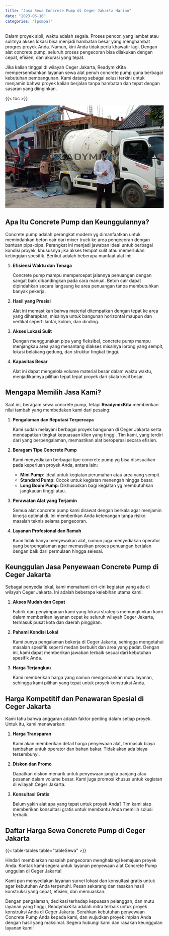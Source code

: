 ```yaml
---
title: "Jasa Sewa Concrete Pump di Ceger Jakarta Harian"
date: "2023-06-16"
categories: "[pompa]"
---
```


Dalam proyek sipil, waktu adalah segala. Proses pencor,  yang lambat atau sulitnya akses lokasi bisa menjadi hambatan besar yang menghambat progres proyek Anda. Namun, kini Anda tidak perlu khawatir lagi. Dengan alat concrete pump, seluruh proses pengecoran bisa dilakukan dengan cepat, efisien, dan akurasi yang tepat.

Jika kalian tinggal di wilayah Ceger Jakarta, ReadymixKita mempersembahkan layanan sewa alat penuh concrete pump guna berbagai kebutuhan pembangunan. Kami datang sebagai solusi terkini untuk menjamin bahwa proyek kalian berjalan tanpa hambatan dan tepat dengan sasaran yang diinginkan.

{{< toc >}}

![Jasa Sewa Concrete Pump di Ceger Jakarta Harian](/images/pompa/sewa-pompa-22.jpg)

## Apa Itu Concrete Pump dan Keunggulannya?

Concrete pump adalah perangkat modern yg dimanfaatkan untuk memindahkan beton cair dari mixer truck ke area pengecoran dengan bantuan pipa-pipa. Perangkat ini menjadi jawaban ideal untuk berbagai kondisi proyek, khususnya jika akses tempat sulit atau memerlukan ketinggian spesifik. Berikut adalah beberapa manfaat alat ini:

1. **Efisiensi Waktu dan Tenaga**

   Concrete pump mampu mempercepat jalannya penuangan dengan sangat baik dibandingkan pada cara manual. Beton cair dapat dipindahkan secara langsung ke area penuangan tanpa membutuhkan banyak pekerja.

2. **Hasil yang Presisi**

   Alat ini memastikan bahwa material ditempatkan dengan tepat ke area yang diharapkan, misalnya untuk bangunan horizontal maupun dan vertikal seperti lantai, kolom, dan dinding.

3. **Akses Lokasi Sulit**

   Dengan menggunakan pipa yang fleksibel, concrete pump mampu menjangkau area yang menantang diakses misalnya lorong yang sempit, lokasi belakang gedung, dan struktur tingkat tinggi.

4. **Kapasitas Besar**

   Alat ini dapat mengelola volume material besar dalam waktu waktu, menjadikannya pilihan tepat tepat proyek dari skala kecil besar.

## Mengapa Memilih Jasa Kami?

Saat ini, beragam sewa concrete pump, tetapi **ReadymixKita** memberikan nilai tambah yang membedakan kami dari pesaing:

1. **Pengalaman dan Reputasi Terpercaya**

   Kami sudah melayani berbagai proyek bangunan di Ceger Jakarta serta mendapatkan tingkat kepuasaan klien yang tinggi. Tim kami, yang terdiri dari yang berpengalaman, memastikan alat beroperasi secara efisien.

2. **Beragam Tipe Concrete Pump**

   Kami menyediakan berbagai tipe concrete pump yg bisa disesuaikan pada keperluan proyek Anda, antara lain:
   - **Mini Pump**: Ideal untuk kegiatan perumahan atau area yang sempit.
   - **Standard Pump**: Cocok untuk kegiatan menengah hingga besar.
   - **Long Boom Pump**: Dikhususkan bagi kegiatan yg membutuhkan jangkauan tinggi atau.

3. **Perawatan Alat yang Terjamin**

   Semua alat concrete pump kami dirawat dengan berkala agar menjamin kinerja optimal di. Ini memberikan Anda ketenangan tanpa risiko masalah teknis selama pengecoran.

4. **Layanan Profesional dan Ramah**

   Kami tidak hanya menyewakan alat, namun juga menyediakan operator yang berpengalaman agar memastikan proses penuangan berjalan dengan baik dari permulaan hingga selesai.

## Keunggulan Jasa Penyewaan Concrete Pump di Ceger Jakarta

Sebagai penyedia lokal, kami memahami ciri-ciri kegiatan yang ada di wilayah Ceger Jakarta. Ini adalah beberapa kelebihan utama kami:

1. **Akses Mudah dan Cepat**

   Fabrik dan penyimpanan kami yang lokasi strategis memungkinkan kami dalam memberikan layanan cepat ke seluruh wilayah Ceger Jakarta, termasuk pusat kota dan daerah pinggiran.

2. **Pahami Kondisi Lokal**

   Kami punya pengalaman bekerja di Ceger Jakarta, sehingga mengetahui masalah spesifik seperti medan berbukit dan area yang padat. Dengan ini, kami dapat memberikan jawaban terbaik sesuai dari kebutuhan spesifik Anda.

3. **Harga Terjangkau**

   Kami memberikan harga yang namun mengorbankan mutu layanan, sehingga kami pilihan yang tepat untuk proyek konstruksi Anda.

## Harga Kompetitif dan Penawaran Spesial di Ceger Jakarta

Kami tahu bahwa anggaran adalah faktor penting dalam setiap proyek. Untuk itu, kami menawarkan:

1. **Harga Transparan**

   Kami akan memberikan detail harga penyewaan alat, termasuk biaya tambahan untuk operator dan bahan bakar. Tidak akan ada biaya tersembunyi.

2. **Diskon dan Promo**

   Dapatkan diskon menarik untuk penyewaan jangka panjang atau pesanan dalam volume besar. Kami juga promosi khusus untuk kegiatan di wilayah Ceger Jakarta.

3. **Konsultasi Gratis**

   Belum yakin alat apa yang tepat untuk proyek Anda? Tim kami siap memberikan konsultasi gratis untuk membantu Anda memilih solusi terbaik.

## Daftar Harga Sewa Concrete Pump di Ceger Jakarta

{{< table-tables table="tableSewa" >}}

Hindari membiarkan masalah pengecoran menghalangi kemajuan proyek Anda. Kontak kami segera untuk layanan penyewaan alat Concrete Pump unggulan di Ceger Jakarta!

Kami pun menyediakan layanan survei lokasi dan konsultasi gratis untuk agar kebutuhan Anda terpenuhi. Pesan sekarang dan rasakan hasil konstruksi yang cepat, efisien, dan memuaskan.

Dengan pengalaman, dedikasi terhadap kepuasan pelanggan, dan mutu layanan yang tinggi, ReadymixKita adalah mitra terbaik untuk proyek konstruksi Anda di Ceger Jakarta. Serahkan kebutuhan penyewaan Concrete Pump Anda kepada kami, dan wujudkan proyek impian Anda dengan hasil yang maksimal. Segera hubungi kami dan rasakan keunggulan layanan kami!